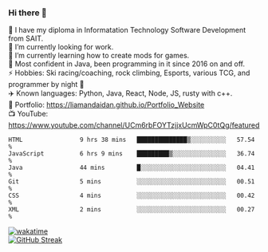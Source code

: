 ### Hi there 👋  
🏫 I have my diploma in Informatation Technology Software Development from SAIT.  
🔭 I’m currently looking for work.  
🌱 I’m currently learning how to create mods for games.  
💬 Most confident in Java, been programming in it since 2016 on and off.    
⚡ Hobbies: Ski racing/coaching, rock climbing, Esports, various TCG, and programmer by night 🦉    
✈️ Known languages: Python, Java, React, Node, JS, rusty with c++.     
🥇 Portfolio: https://liamandaidan.github.io/Portfolio_Website  
📺 YouTube: https://www.youtube.com/channel/UCm6rbFOYTzjjxUcmWpC0tQg/featured

<!--START_SECTION:waka-->

```text
HTML                9 hrs 38 mins   ██████████████▒░░░░░░░░░░   57.54 %
JavaScript          6 hrs 9 mins    █████████▒░░░░░░░░░░░░░░░   36.74 %
Java                44 mins         █░░░░░░░░░░░░░░░░░░░░░░░░   04.41 %
Git                 5 mins          ░░░░░░░░░░░░░░░░░░░░░░░░░   00.51 %
CSS                 4 mins          ░░░░░░░░░░░░░░░░░░░░░░░░░   00.42 %
XML                 2 mins          ░░░░░░░░░░░░░░░░░░░░░░░░░   00.27 %
```

<!--END_SECTION:waka-->
[![wakatime](https://wakatime.com/badge/user/0faaefc2-6c25-440d-9987-812d347cadb8.svg)](https://wakatime.com/@0faaefc2-6c25-440d-9987-812d347cadb8)  
[![GitHub Streak](http://github-readme-streak-stats.herokuapp.com?user=liamandaidan&theme=radical&date_format=M%20j%5B%2C%20Y%5D)](https://git.io/streak-stats)



